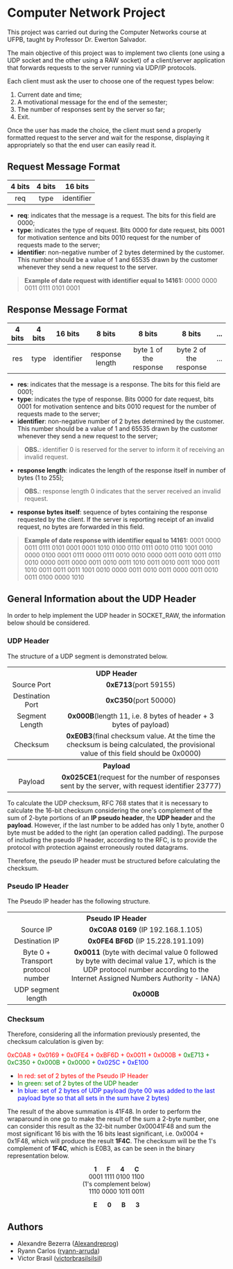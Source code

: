 # Computer Network Project

This project was carried out during the Computer Networks course at UFPB, taught by Professor Dr. Ewerton Salvador.

The main objective of this project was to implement two clients (one using a UDP socket and the other using a RAW socket) of a client/server application that forwards requests to the server running via UDP/IP protocols.

Each client must ask the user to choose one of the request types below:

1. Current date and time;
2. A motivational message for the end of the semester;
3. The number of responses sent by the server so far;
4. Exit.

Once the user has made the choice, the client must send a properly formatted request to the server and wait for the response, displaying it appropriately so that the end user can easily read it.

## Request Message Format

|4 bits | 4 bits | 16 bits |
|:--------:|:--------:|:--------:|
|req    |  type  |identifier|

* **req**: indicates that the message is a request. The bits for this field are 0000;
* **type**: indicates the type of request. Bits 0000 for date request, bits 0001 for motivation sentence and bits 0010 request for the number of requests made to the server;
* **identifier**: non-negative number of 2 bytes determined by the customer. This number should be a value of 1 and 65535 drawn by the customer whenever they send a new request to the server.

> **Example of date request with identifier equal to 14161:** 0000 0000 0011 0111 0101 0001

## Response Message Format

|4 bits | 4 bits | 16 bits | 8 bits | 8 bits | 8 bits | ... |
|:--------:|:--------:|:--------:|:---------:|:--------:|:--------:|:--------:|
|res    |  type  |identifier| response length | byte 1 of the response | byte 2 of the response | ... |

* **res**: indicates that the message is a response. The bits for this field are 0001;
* **type**: indicates the type of response. Bits 0000 for date request, bits 0001 for motivation sentence and bits 0010 request for the number of requests made to the server;
* **identifier**: non-negative number of 2 bytes determined by the customer. This number should be a value of 1 and 65535 drawn by the customer whenever they send a new request to the server;

> **OBS.**: identifier 0 is reserved for the server to inform it of receiving an invalid request.
* **response length**: indicates the length of the response itself in number of bytes (1 to 255);

> **OBS.**: response length 0 indicates that the server received an invalid request.
* **response bytes itself**: sequence of bytes containing the response requested by the client. If the server is reporting receipt of an invalid request, no bytes are forwarded in this field.

> **Example of date response with identifier equal to 14161:** 0001 0000 0011 0111 0101 0001 0001 1010 0100 0110 0111 0010 0110 1001 0010 0000 0100 0001 0111 0000 0111 0010 0010 0000 0011 0010 0011 0110 0010 0000 0011 0000 0011 0010 0011 1010 0011 0010 0011 1000 0011 1010 0011 0011 0011 1001 0010 0000 0011 0010 0011 0000 0011 0010 0011 0100 0000 1010

## General Information about the UDP Header

In order to help implement the UDP header in SOCKET_RAW, the information below should be considered.

### UDP Header

The structure of a UDP segment is demonstrated below.

<table>
    <tr>
        <th colspan="2" style="text-align:center;"><strong>UDP Header</strong></th>
    </tr>
    <tr>
        <td style="text-align:center;">Source Port</td>
        <td style="text-align:center;"><strong>0xE713</strong>(port 59155)</td>
    </tr>
    <tr>
        <td style="text-align:center;">Destination Port</td>
        <td style="text-align:center;"><strong>0xC350</strong>(port 50000)</td>
    </tr>
    <tr>
        <td style="text-align:center;">Segment Length</td>
        <td style="text-align:center;"><strong>0x000B</strong>(length 11, i.e. 8 bytes of header + 3 bytes of payload)</td>
    </tr>
    <tr>
        <td style="text-align:center;">Checksum</td>
        <td style="text-align:center;"><strong>0xE0B3</strong>(final checksum value. At the time the checksum is being calculated, the provisional value of this field should be 0x0000)</td>
    </tr>
    <tr>
        <th colspan="2" style="text-align:center;"><strong>Payload</strong></th>
    </tr>
    <tr>
        <td style="text-align:center;">Payload</td>
        <td style="text-align:center;"><strong>0x025CE1</strong>(request for the number of responses sent by the server, with request identifier 23777)</td>
    </tr>
</table>

To calculate the UDP checksum, RFC 768 states that it is necessary to calculate the 16-bit checksum considering the one's complement of the sum of 2-byte portions of an **IP pseudo header**, the **UDP header** and the **payload**. However, if the last number to be added has only 1 byte, another 0 byte must be added to the right (an operation called padding). The purpose of including the pseudo IP header, according to the RFC, is to provide the protocol with protection against erroneously routed datagrams.

Therefore, the pseudo IP header must be structured before calculating the checksum.

### Pseudo IP Header

The Pseudo IP header has the following structure.

<table>
    <tr>
        <th colspan="2" style="text-align:center;"><strong>Pseudo IP Header</strong></th>
    </tr>
    <tr>
        <td style="text-align:center;">Source IP</td>
        <td style="text-align:center;"><strong>0xC0A8 0169</strong> (IP 192.168.1.105)</td>
    </tr>
    <tr>
        <td style="text-align:center;">Destination IP</td>
        <td style="text-align:center;"><strong>0x0FE4 BF6D</strong> (IP 15.228.191.109)</td>
    </tr>
    <tr>
        <td style="text-align:center;">Byte 0 + Transport protocol number</td>
        <td style="text-align:center;"><strong>0x0011</strong> (byte with decimal value 0 followed by byte with decimal value 17, which is the UDP protocol number according to the Internet Assigned Numbers Authority - IANA)</td>
    </tr>
    <tr>
        <td style="text-align:center;">UDP segment length</td>
        <td style="text-align:center;"><strong>0x000B</strong></td>
    </tr>
</table>

### Checksum

Therefore, considering all the information previously presented, the checksum calculation is given by:

<span style="color:red;">0xC0A8 + 0x0169 + 0x0FE4 + 0xBF6D + 0x0011 + 0x000B + </span><span style="color:green;">0xE713 + 0xC350 + 0x000B + 0x0000 + </span><span style="color:blue;">0x025C + 0xE100</span>

* <span style="color:red;">In red: set of 2 bytes of the Pseudo IP Header</span>
* <span style="color:green;">In green: set of 2 bytes of the UDP header</span>
* <span style="color:blue;">In blue: set of 2 bytes of UDP payload (byte 00 was added to the last payload byte so that all sets in the sum have 2 bytes)</span>

The result of the above summation is 41F48. In order to perform the wraparound in one go to make the result of the sum a 2-byte number, one can consider this result as the 32-bit number 0x00041F48 and sum the most significant 16 bis with the 16 bits least significant, i.e. 0x0004 + 0x1F48, which will produce the result **1F4C**. The checksum will be the 1's complement of **1F4C**, which is E0B3, as can be seen in the binary representation below.

<p align="center">
    <strong>1&nbsp;&nbsp;&nbsp;&nbsp;&nbsp;&nbsp;&nbsp;F&nbsp;&nbsp;&nbsp;&nbsp;&nbsp;&nbsp;&nbsp;4&nbsp;&nbsp;&nbsp;&nbsp;&nbsp;&nbsp;&nbsp;C</strong>
    <br>
    0001 1111 0100 1100
    <br>
    (1's complement below)
    <br>
    1110 0000 1011 0011
</p>

<p align="center">
    <strong>E&nbsp;&nbsp;&nbsp;&nbsp;&nbsp;&nbsp;&nbsp;0&nbsp;&nbsp;&nbsp;&nbsp;&nbsp;&nbsp;&nbsp;B&nbsp;&nbsp;&nbsp;&nbsp;&nbsp;&nbsp;&nbsp;3</strong>
</p>

## Authors

* Alexandre Bezerra ([Alexandreprog](https://github.com/Alexandreprog))
* Ryann Carlos ([ryann-arruda](https://github.com/ryann-arruda))
* Victor Brasil ([victorbrasilsilsil](https://github.com/victorbrasilsilsil))